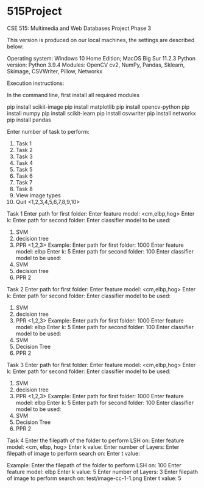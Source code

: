 # 515Project
CSE 515: Multimedia and Web Databases Project Phase 3

This version is produced on our local machines, the settings are described below: 

Operating system: Windows 10 Home Edition; MacOS Big Sur 11.2.3
Python version: Python 3.9.4
Modules: OpenCV cv2, NumPy, Pandas, Sklearn, Skimage, CSVWriter, Pillow, Networkx

Execution instructions: 

In the command line, first install all required modules

pip install scikit-image
pip install matplotlib
pip install opencv-python
pip install numpy
pip install scikit-learn 
pip install csvwriter
pip install networkx
pip install pandas

Enter number of task to perform:
1. Task 1
2. Task 2
3. Task 3
4. Task 4
5. Task 5
6. Task 6
7. Task 7
8. Task 8
9. View image types
10. Quit
<1,2,3,4,5,6,7,8,9,10>

Task 1
Enter path for first folder:
<string>
Enter feature model:
<cm,elbp,hog>
Enter k:
<val>
Enter path for second folder:
<string>
Enter classifier model to be used: 
1. SVM
2. decision tree
3. PPR
<1,2,3>
Example: 
Enter path for first folder:
1000
Enter feature model:
elbp
Enter k:
5
Enter path for second folder:
100
Enter classifier model to be used: 
1. SVM
2. decision tree
3. PPR
2

Task 2
Enter path for first folder:
<string>
Enter feature model:
<cm,elbp,hog>
Enter k:
<val>
Enter path for second folder:
<string>
Enter classifier model to be used: 
1. SVM
2. decision tree
3. PPR
<1,2,3>
Example:
Enter path for first folder:
1000
Enter feature model:
elbp
Enter k:
5
Enter path for second folder:
100
Enter classifier model to be used: 
1. SVM
2. Decision Tree
3. PPR
2

Task 3
Enter path for first folder:
<string>
Enter feature model:
<cm,elbp,hog>
Enter k:
<val>
Enter path for second folder:
<string>
Enter classifier model to be used: 
1. SVM
2. decision tree
3. PPR
<1,2,3>
Example:
Enter path for first folder:
1000
Enter feature model:
elbp
Enter k:
5
Enter path for second folder:
100
Enter classifier model to be used: 
1. SVM
2. Decision Tree
3. PPR
2

Task 4
Enter the filepath of the folder to perform LSH on: <string>
Enter feature model: <cm, elbp, hog>
Enter k value: <val>
Enter number of Layers: <val>
Enter filepath of image to perform search on: <string>
Enter t value: <val>

Example:
Enter the filepath of the folder to perform LSH on: 100
Enter feature model: elbp
Enter k value: 5
Enter number of Layers: 3
Enter filepath of image to perform search on: test/image-cc-1-1.png
Enter t value: 5
